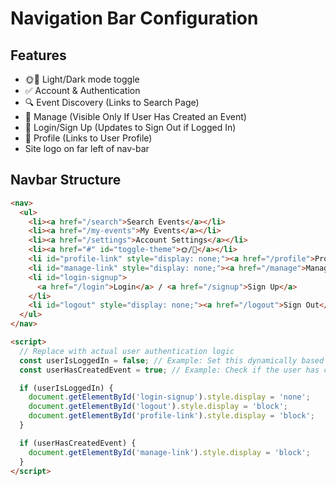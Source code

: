# Navigation Bar Configuration

## Features
- 🌞🌙 Light/Dark mode toggle
- ✅ Account & Authentication
- 🔍 Event Discovery (Links to Search Page)
- 🎤 Manage (Visible Only If User Has Created an Event)
- 🔑 Login/Sign Up (Updates to Sign Out if Logged In)
- 👤 Profile (Links to User Profile)
- Site logo on far left of nav-bar

## Navbar Structure

```html
<nav>
  <ul>
    <li><a href="/search">Search Events</a></li>
    <li><a href="/my-events">My Events</a></li>
    <li><a href="/settings">Account Settings</a></li>
    <li><a href="#" id="toggle-theme">🌞/🌙</a></li>
    <li id="profile-link" style="display: none;"><a href="/profile">Profile</a></li>
    <li id="manage-link" style="display: none;"><a href="/manage">Manage</a></li>
    <li id="login-signup">
      <a href="/login">Login</a> / <a href="/signup">Sign Up</a>
    </li>
    <li id="logout" style="display: none;"><a href="/logout">Sign Out</a></li>
  </ul>
</nav>

<script>
  // Replace with actual user authentication logic
  const userIsLoggedIn = false; // Example: Set this dynamically based on auth status
  const userHasCreatedEvent = true; // Example: Check if the user has created an event

  if (userIsLoggedIn) {
    document.getElementById('login-signup').style.display = 'none';
    document.getElementById('logout').style.display = 'block';
    document.getElementById('profile-link').style.display = 'block';
  }

  if (userHasCreatedEvent) {
    document.getElementById('manage-link').style.display = 'block';
  }
</script>
